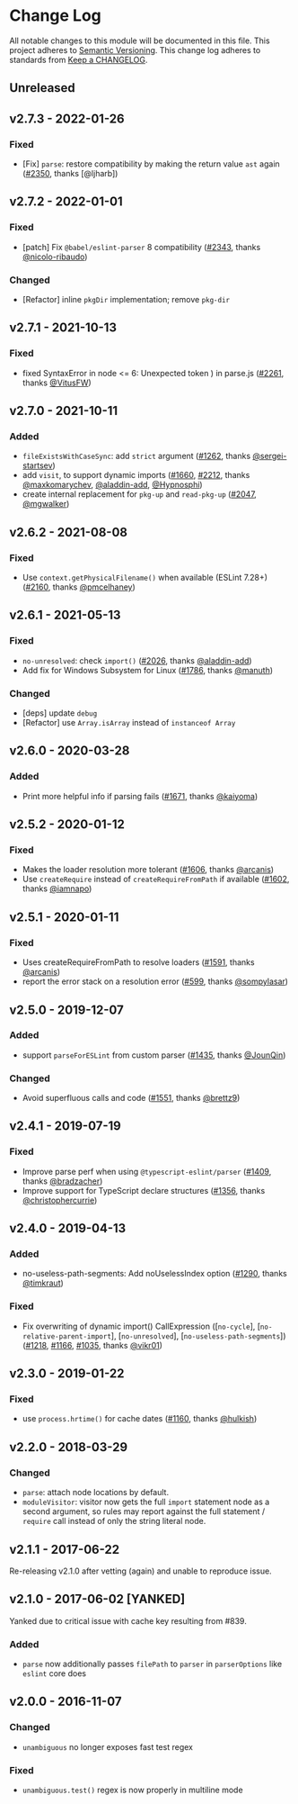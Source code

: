 # Change Log

All notable changes to this module will be documented in this file.
This project adheres to [Semantic Versioning](https://semver.org/).
This change log adheres to standards from [Keep a CHANGELOG](https://keepachangelog.com).

## Unreleased

## v2.7.3 - 2022-01-26

### Fixed

- [Fix] `parse`: restore compatibility by making the return value `ast` again ([#2350], thanks [@ljharb])

## v2.7.2 - 2022-01-01

### Fixed

- [patch] Fix `@babel/eslint-parser` 8 compatibility ([#2343], thanks [@nicolo-ribaudo])

### Changed

- [Refactor] inline `pkgDir` implementation; remove `pkg-dir`

## v2.7.1 - 2021-10-13

### Fixed

- fixed SyntaxError in node <= 6: Unexpected token ) in parse.js ([#2261], thanks [@VitusFW])

## v2.7.0 - 2021-10-11

### Added

- `fileExistsWithCaseSync`: add `strict` argument ([#1262], thanks [@sergei-startsev])
- add `visit`, to support dynamic imports ([#1660], [#2212], thanks [@maxkomarychev], [@aladdin-add], [@Hypnosphi])
- create internal replacement for `pkg-up` and `read-pkg-up` ([#2047], [@mgwalker])

## v2.6.2 - 2021-08-08

### Fixed

- Use `context.getPhysicalFilename()` when available (ESLint 7.28+) ([#2160], thanks [@pmcelhaney])

## v2.6.1 - 2021-05-13

### Fixed

- `no-unresolved`: check `import()` ([#2026], thanks [@aladdin-add])
- Add fix for Windows Subsystem for Linux ([#1786], thanks [@manuth])

### Changed

- [deps] update `debug`
- [Refactor] use `Array.isArray` instead of `instanceof Array`

## v2.6.0 - 2020-03-28

### Added

- Print more helpful info if parsing fails ([#1671], thanks [@kaiyoma])

## v2.5.2 - 2020-01-12

### Fixed

- Makes the loader resolution more tolerant ([#1606], thanks [@arcanis])
- Use `createRequire` instead of `createRequireFromPath` if available ([#1602], thanks [@iamnapo])

## v2.5.1 - 2020-01-11

### Fixed

- Uses createRequireFromPath to resolve loaders ([#1591], thanks [@arcanis])
- report the error stack on a resolution error ([#599], thanks [@sompylasar])

## v2.5.0 - 2019-12-07

### Added

- support `parseForESLint` from custom parser ([#1435], thanks [@JounQin])

### Changed

- Avoid superfluous calls and code ([#1551], thanks [@brettz9])

## v2.4.1 - 2019-07-19

### Fixed

- Improve parse perf when using `@typescript-eslint/parser` ([#1409], thanks [@bradzacher])
- Improve support for TypeScript declare structures ([#1356], thanks [@christophercurrie])

## v2.4.0 - 2019-04-13

### Added

- no-useless-path-segments: Add noUselessIndex option ([#1290], thanks [@timkraut])

### Fixed

- Fix overwriting of dynamic import()
  CallExpression ([`no-cycle`], [`no-relative-parent-import`], [`no-unresolved`], [`no-useless-path-segments`]) ([#1218], [#1166], [#1035],
  thanks [@vikr01])

## v2.3.0 - 2019-01-22

### Fixed

- use `process.hrtime()` for cache dates ([#1160], thanks [@hulkish])

## v2.2.0 - 2018-03-29

### Changed

- `parse`: attach node locations by default.
- `moduleVisitor`: visitor now gets the full `import` statement node as a second
  argument, so rules may report against the full statement / `require` call instead
  of only the string literal node.

## v2.1.1 - 2017-06-22

Re-releasing v2.1.0 after vetting (again) and unable to reproduce issue.

## v2.1.0 - 2017-06-02 [YANKED]

Yanked due to critical issue with cache key resulting from #839.

### Added

- `parse` now additionally passes `filePath` to `parser` in `parserOptions` like `eslint` core does

## v2.0.0 - 2016-11-07

### Changed

- `unambiguous` no longer exposes fast test regex

### Fixed

- `unambiguous.test()` regex is now properly in multiline mode

[#2350]: https://github.com/import-js/eslint-plugin-import/issues/2350

[#2343]: https://github.com/import-js/eslint-plugin-import/pull/2343

[#2261]: https://github.com/import-js/eslint-plugin-import/pull/2261

[#2212]: https://github.com/import-js/eslint-plugin-import/pull/2212

[#2160]: https://github.com/import-js/eslint-plugin-import/pull/2160

[#2047]: https://github.com/import-js/eslint-plugin-import/pull/2047

[#2026]: https://github.com/import-js/eslint-plugin-import/pull/2026

[#1786]: https://github.com/import-js/eslint-plugin-import/pull/1786

[#1671]: https://github.com/import-js/eslint-plugin-import/pull/1671

[#1660]: https://github.com/import-js/eslint-plugin-import/pull/1660

[#1606]: https://github.com/import-js/eslint-plugin-import/pull/1606

[#1602]: https://github.com/import-js/eslint-plugin-import/pull/1602

[#1591]: https://github.com/import-js/eslint-plugin-import/pull/1591

[#1551]: https://github.com/import-js/eslint-plugin-import/pull/1551

[#1435]: https://github.com/import-js/eslint-plugin-import/pull/1435

[#1409]: https://github.com/import-js/eslint-plugin-import/pull/1409

[#1356]: https://github.com/import-js/eslint-plugin-import/pull/1356

[#1290]: https://github.com/import-js/eslint-plugin-import/pull/1290

[#1262]: https://github.com/import-js/eslint-plugin-import/pull/1262

[#1218]: https://github.com/import-js/eslint-plugin-import/pull/1218

[#1166]: https://github.com/import-js/eslint-plugin-import/issues/1166

[#1160]: https://github.com/import-js/eslint-plugin-import/pull/1160

[#1035]: https://github.com/import-js/eslint-plugin-import/issues/1035

[#599]: https://github.com/import-js/eslint-plugin-import/pull/599

[@aladdin-add]: https://github.com/aladdin-add

[@arcanis]: https://github.com/arcanis

[@bradzacher]: https://github.com/bradzacher

[@brettz9]: https://github.com/brettz9

[@christophercurrie]: https://github.com/christophercurrie

[@hulkish]: https://github.com/hulkish

[@Hypnosphi]: https://github.com/Hypnosphi

[@iamnapo]: https://github.com/iamnapo

[@JounQin]: https://github.com/JounQin

[@kaiyoma]: https://github.com/kaiyoma

[@manuth]: https://github.com/manuth

[@maxkomarychev]: https://github.com/maxkomarychev

[@mgwalker]: https://github.com/mgwalker

[@nicolo-ribaudo]: https://github.com/nicolo-ribaudo

[@pmcelhaney]: https://github.com/pmcelhaney

[@sergei-startsev]: https://github.com/sergei-startsev

[@sompylasar]: https://github.com/sompylasar

[@timkraut]: https://github.com/timkraut

[@vikr01]: https://github.com/vikr01

[@VitusFW]: https://github.com/VitusFW
